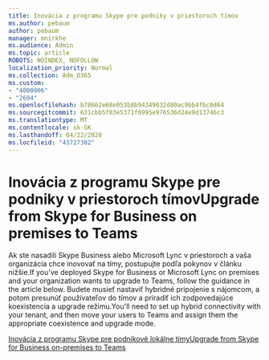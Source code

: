 ```yaml
---
title: Inovácia z programu Skype pre podniky v priestoroch tímov
ms.author: pebaum
author: pebaum
manager: mnirkhe
ms.audience: Admin
ms.topic: article
ROBOTS: NOINDEX, NOFOLLOW
localization_priority: Normal
ms.collection: Adm_O365
ms.custom:
- "4000006"
- "2694"
ms.openlocfilehash: b78662e68e053b8b94349032d80ac9bb4fbc0d64
ms.sourcegitcommit: 631cbb5f03e5371f0995e976536d24e9d13746c3
ms.translationtype: MT
ms.contentlocale: sk-SK
ms.lasthandoff: 04/22/2020
ms.locfileid: "43727302"
---
```

# <a name="upgrade-from-skype-for-business-on-premises-to-teams"></a><span data-ttu-id="7b0ec-102">Inovácia z programu Skype pre podniky v priestoroch tímov</span><span class="sxs-lookup"><span data-stu-id="7b0ec-102">Upgrade from Skype for Business on premises to Teams</span></span>

<span data-ttu-id="7b0ec-103">Ak ste nasadili Skype Business alebo Microsoft Lync v priestoroch a vaša organizácia chce inovovať na tímy, postupujte podľa pokynov v článku nižšie.</span><span class="sxs-lookup"><span data-stu-id="7b0ec-103">If you've deployed Skype for Business or Microsoft Lync on premises and your organization wants to upgrade to Teams, follow the guidance in the article below.</span></span> <span data-ttu-id="7b0ec-104">Budete musieť nastaviť hybridné pripojenie s nájomcom, a potom presunúť používateľov do tímov a priradiť ich zodpovedajúce koexistencia a upgrade režimu.</span><span class="sxs-lookup"><span data-stu-id="7b0ec-104">You'll need to set up hybrid connectivity with your tenant, and then move your users to Teams and assign them the appropriate coexistence and upgrade mode.</span></span> 

[<span data-ttu-id="7b0ec-105">Inovácia z programu Skype pre podnikové lokálne tímy</span><span class="sxs-lookup"><span data-stu-id="7b0ec-105">Upgrade from Skype for Business on-premises to Teams</span></span>](https://docs.microsoft.com/MicrosoftTeams/upgrade-to-teams-execute-skypeforbusinesshybridonprem)

